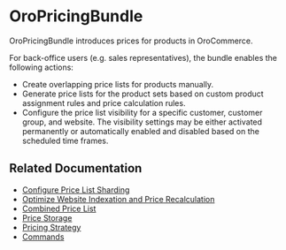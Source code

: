 <a id="bundle-docs-commerce-pricing-bundle"></a>

# OroPricingBundle

OroPricingBundle introduces prices for products in OroCommerce.

For back-office users (e.g. sales representatives), the bundle enables the following actions:

* Create overlapping price lists for products manually.
* Generate price lists for the product sets based on custom product assignment rules and price calculation rules.
* Configure the price list visibility for a specific customer, customer group, and website. The visibility settings may be either activated permanently or automatically enabled and disabled based on the scheduled time frames.

## Related Documentation

* [Configure Price List Sharding](price-list-sharding.md)
* [Optimize Website Indexation and Price Recalculation](optimize-index-and-price-calculation.md)
* [Combined Price List](combined-price-lists.md)
* [Price Storage](price-storage.md)
* [Pricing Strategy](pricing-strategy.md)
* [Commands](commands.md)
